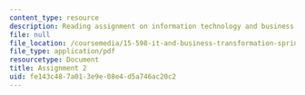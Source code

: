 ```yaml
---
content_type: resource
description: Reading assignment on information technology and business transformation.
file: null
file_location: /coursemedia/15-598-it-and-business-transformation-spring-2003/fe143c487a013e9e08e4d5a746ac20c2_asssignment2.pdf
file_type: application/pdf
resourcetype: Document
title: Assignment 2
uid: fe143c48-7a01-3e9e-08e4-d5a746ac20c2
---
```

